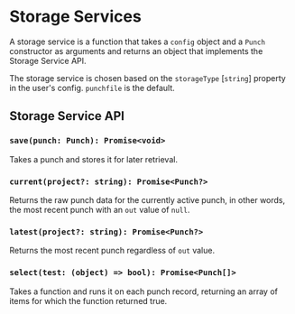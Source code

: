 # Storage Services

A storage service is a function that takes a `config` object and a `Punch` constructor as arguments and returns an object that implements the Storage Service API.

The storage service is chosen based on the `storageType` [`string`] property in the user's config. `punchfile` is the default.

## Storage Service API

### `save(punch: Punch): Promise<void>`

Takes a punch and stores it for later retrieval.

### `current(project?: string): Promise<Punch?>`

Returns the raw punch data for the currently active punch, in other words, the most recent punch with an `out` value of `null`.

### `latest(project?: string): Promise<Punch?>`

Returns the most recent punch regardless of `out` value.

### `select(test: (object) => bool): Promise<Punch[]>`

Takes a function and runs it on each punch record, returning an array of items for which the function returned true.